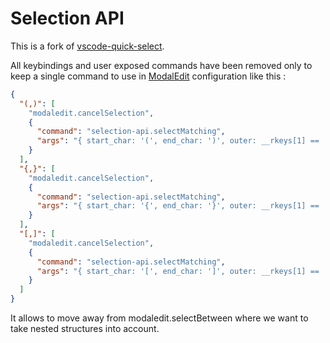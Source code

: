 # Selection API

This is a fork of [vscode-quick-select](https://github.com/dbankier/vscode-quick-select).

All keybindings and user exposed commands have been removed only to keep a single command to use in [ModalEdit](https://github.com/johtela/vscode-modaledit) configuration like this :

```json
{
  "(,)": [
    "modaledit.cancelSelection",
    {
      "command": "selection-api.selectMatching",
      "args": "{ start_char: '(', end_char: ')', outer: __rkeys[1] == 'a' }"
    }
  ],
  "{,}": [
    "modaledit.cancelSelection",
    {
      "command": "selection-api.selectMatching",
      "args": "{ start_char: '{', end_char: '}', outer: __rkeys[1] == 'a' }"
    }
  ],
  "[,]": [
    "modaledit.cancelSelection",
    {
      "command": "selection-api.selectMatching",
      "args": "{ start_char: '[', end_char: ']', outer: __rkeys[1] == 'a' }"
    }
  ]
}
```

It allows to move away from modaledit.selectBetween where we want to take nested structures into account.
